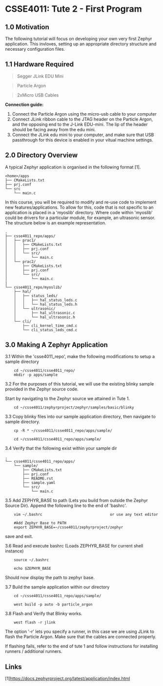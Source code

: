 # CSSE4011: Tute 2 - First Program

## 1.0 Motivation

The following tutorial will focus on developing your own very first Zephyr application. This invloves, setting up an appropriate directory structure and necessary configuration files.

## 1.1 Hardware Required

>Segger JLink EDU Mini

>Particle Argon

>2xMicro USB Cables

**Connection guide:**
1. Connect the Particle Argon using the micro-usb cable to your computer
2. Connect JLink ribbon cable to the JTAG header on the Particle Argon, and the opposing end to the J-Link EDU-mini. The lip of the header should be facing away from the edu mini.
3. Connect the JLink edu mini to your computer, and make sure that USB passthrough for this device is enabled in your vitual machine settings. 

## 2.0 Directory Overview

A typical Zephyr application is organised in the following format [1].

```
<home>/apps
├── CMakeLists.txt
├── prj.conf
└── src
    └── main.c
```

In this course, you will be required to modify and re-use code to implement new features/applications. To allow for this, code that is not specific to an application is placed in a 'myoslib' directory. Where code within 'myoslib' could be drivers for a particular module, for example, an ultrasonic sensor.  The structure below is an example representation.

```
.
├── csse4011_repo/apps/
│   ├── prac1/
│   │   ├── CMakeLists.txt
│   │   ├── prj.conf
│   │   └── src/
│   │       └── main.c 
│   └── prac2/
│       ├── CMakeLists.txt
│       ├── prj.conf
│       └── src/
│           └── main.c
|
└── csse4011_repo/myoslib/
    ├── hal/
    │   ├── status_leds/
    │   │   ├── hal_status_leds.c 
    │   │   └── hal_status_leds.h 
    │   └── ultrasonic/
    │       ├── hal_ultrasonic.c
    │       └── hal_ultrasonic.h
    └── cli/
        ├── cli_kernel_time_cmd.c
        └── cli_status_leds_cmd.c
```

## **3.0 Making A Zephyr Application**

3.1 Within the 'csse4011_repo', make the following modifications to setup a sample directory
```
    cd ~/csse4011/csse4011_repo/
    mkdir -p apps/sample
```

3.2 For the purposes of this tutorial, we will use the existing blinky sample provided in the Zephyr source code.

Start by navigating to the Zephyr source we attained in Tute 1.

```
    cd ~/csse4011/zephyrproject/zephyr/samples/basic/blinky
```
3.3 Copy blinky files into our sample application directory, then navigate to sample directory.
```
    cp -R * ~/csse4011/csse4011_repo/apps/sample/

    cd ~/csse4011/csse4011_repo/apps/sample/
```
3.4 Verify that the following exist within your sample dir
```
.
└── csse4011/csse4011_repo/apps/
    └── sample/
        ├── CMakeLists.txt
        ├── prj.conf
        ├── README.rst
        ├── sample.yaml
        └── src/
            └── main.c
```
3.5 Add ZEPHYR_BASE to path (Lets you build from outside the Zephyr Source Dir). Append the following line to the end of 'bashrc'.
```
    vim ~/.bashrc                               or use any text editor
    
    #Add Zephyr Base to PATH
    export ZEPHYR_BASE=~/csse4011/zephyrproject/zephyr   
```
save and exit.

3.6 Read and execute bashrc (Loads ZEPHYR_BASE for current shell instance)
```
    source ~/.bashrc

    echo $ZEPHYR_BASE
```
Should now display the path to zephyr base. 

3.7 Build the sample application within our directory
```
    cd ~/csse4011/csse4011_repo/apps/sample/

    west build -p auto -b particle_argon
```

3.8 Flash and Verify that Blinky works. 
```
    west flash -r jlink
```

The option '-r' lets you specify a runner, in this case we are using JLink to flash the Particle Argon. Make sure that the cables are connected properly.

If flashing fails, refer to the end of tute 1 and follow instructions for installing runners / additional runners. 


## Links

[1]https://docs.zephyrproject.org/latest/application/index.html